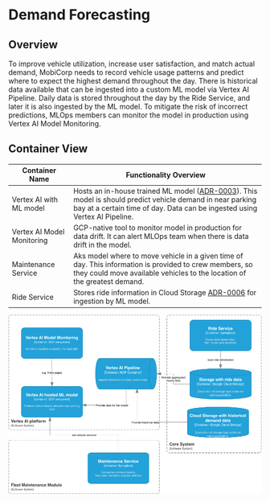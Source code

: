 # Demand Forecasting

## Overview
To improve vehicle utilization, increase user satisfaction, and match actual demand,
MobiCorp needs to record vehicle usage patterns and predict where to expect the highest demand throughout the day.
There is historical data available that can be ingested into a custom ML model via Vertex AI Pipeline.
Daily data is stored throughout the day by the Ride Service, and later it is also ingested by the ML model.
To mitigate the risk of incorrect predictions, MLOps members can monitor the model in production using Vertex AI Model Monitoring.

## Container View

| Container Name             | Functionality Overview                                                                                                                                                                                                                                                                 |
|----------------------------|----------------------------------------------------------------------------------------------------------------------------------------------------------------------------------------------------------------------------------------------------------------------------------------|
| Vertex AI with ML model    | Hosts an in-house trained ML model ([ADR-0003](../../../adrs/ADR-0003%20-%20Vertex%20AI%20as%20core%20platform%20for%20AI%20and%20GenAI.md)). This model is should predict vehicle demand in near parking bay at a certain time of day. Data can be ingested using Vertex AI Pipeline. |
| Vertex AI Model Monitoring | GCP-native tool to monitor model in production for data drift. It can alert MLOps team when there is data drift in the model.                                                                                                                                                          |
| Maintenance Service        | Aks model where to move vehicle in a given time of day. This information is provided to crew members, so they could move available vehicles to the location of the greatest demand.                                                                                                    |
| Ride Service               | Stores ride information in Cloud Storage [ADR-0006](../../../adrs/ADR-0006%20-%20Knowledge%20Management%20on%20GCP%20with%20Vertex%20AI%20Integration.md) for ingestion by ML model.                                                                                                   |

![Diagram](Demand%20Forecasting.drawio.png)
